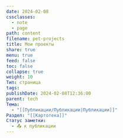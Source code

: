 ```yaml
---
date: 2024-02-08
cssclasses:
  - note
  - page
path: content
filename: pet-projects
title: Мои проекты
share: true
menu: true
feed: false
toc: false
collapse: true
weight: 10
Тип: страница
tags: 
publishDate: 2024-02-08T12:36:00
parent: tech
Тема:
  - "[[Публикации/Публикации|Публикации]]"
Раздел: "[[Картотека]]"
Статус заметки:
  - 📤 к публикации
---
```


